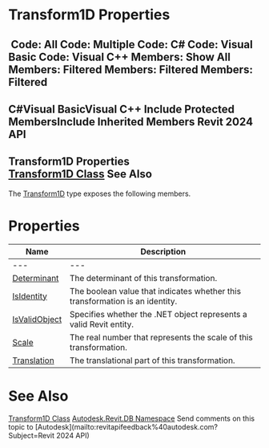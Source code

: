 # Transform1D Properties

﻿
 Code: All Code: Multiple Code: C# Code: Visual Basic Code: Visual C++  Members: Show All Members: Filtered Members: Filtered Members: Filtered   
---  
C#Visual BasicVisual C++
Include Protected MembersInclude Inherited Members
Revit 2024 API  
---  
Transform1D Properties  
[Transform1D Class](7366ab0c-173e-ff4b-fb56-4f307cf16bc9.md "Transform1D Class") See Also  
---  
The [Transform1D](7366ab0c-173e-ff4b-fb56-4f307cf16bc9.md "Transform1D Class") type exposes the following members.
# Properties
| Name | Description |
| --- | --- |
| --- | --- | --- |
| [Determinant](c25f5cb3-22db-32bd-e485-f7c9c9a97e92.md "Determinant Property") | The determinant of this transformation. |
| [IsIdentity](2018e491-c52a-026e-6f47-189288fa2d64.md "IsIdentity Property") | The boolean value that indicates whether this transformation is an identity. |
| [IsValidObject](39477cd6-6dd2-e06a-8d51-60b1cb59cce3.md "IsValidObject Property") | Specifies whether the .NET object represents a valid Revit entity. |
| [Scale](7dd5f4ff-9add-8d76-6123-ebee2b193422.md "Scale Property") | The real number that represents the scale of this transformation. |
| [Translation](d9925294-c813-03d5-d540-53a1f2534640.md "Translation Property") | The translational part of this transformation. |

# See Also
[Transform1D Class](7366ab0c-173e-ff4b-fb56-4f307cf16bc9.md "Transform1D Class")
[Autodesk.Revit.DB Namespace](87546ba7-461b-c646-cbb1-2cb8f5bff8b2.md "Autodesk.Revit.DB Namespace")
Send comments on this topic to [Autodesk](mailto:revitapifeedback%40autodesk.com?Subject=Revit 2024 API)